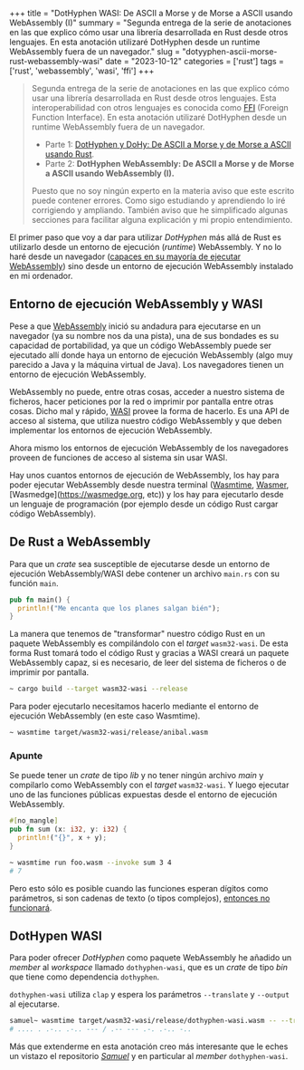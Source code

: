 +++
title = "DotHyphen WASI: De ASCII a Morse y de Morse a ASCII usando WebAssembly (I)"
summary = "Segunda entrega de la serie de anotaciones en las que explico cómo usar una librería desarrollada en Rust desde otros lenguajes. En esta anotación utilizaré DotHyphen desde un runtime WebAssembly fuera de un navegador."
slug = "dotyyphen-ascii-morse-rust-webassembly-wasi"
date = "2023-10-12"
categories = ['rust']
tags = ['rust', 'webassembly', 'wasi', 'ffi']
+++

> Segunda entrega de la serie de anotaciones en las que explico cómo usar una librería desarrollada en Rust desde otros lenguajes. Esta interoperabilidad con otros lenguajes es conocida como [FFI](https://en.wikipedia.org/wiki/Foreign_function_interface) (Foreign Function Interface). En esta anotación utilizaré DotHyphen desde un runtime WebAssembly fuera de un navegador.
>
> * Parte 1: [DotHyphen y DoHy: De ASCII a Morse y de Morse a ASCII usando Rust](https://anedonia.website/dotyyphen-dohy-ascii-morse-rust/).
> * Parte 2: __DotHyphen WebAssembly: De ASCII a Morse y de Morse a ASCII usando WebAssembly (I).__
>
> Puesto que no soy ningún experto en la materia aviso que este escrito puede contener errores. Como sigo estudiando y aprendiendo lo iré corrigiendo y ampliando. También aviso que he simplificado algunas secciones para facilitar alguna explicación y mi propio entendimiento.

El primer paso que voy a dar para utilizar _DotHyphen_ más allá de Rust es utilizarlo desde un entorno de ejecución (_runtime_) WebAssembly. Y no lo haré desde un navegador ([capaces en su mayoría de ejecutar WebAssembly](https://caniuse.com/wasm)) sino desde un entorno de ejecución WebAssembly instalado en mi ordenador.

## Entorno de ejecución WebAssembly y WASI

Pese a que [WebAssembly](https://webassembly.org/) inició su andadura para ejecutarse en un navegador (ya su nombre nos da una pista), una de sus bondades es su capacidad de portabilidad, ya que un código WebAssembly puede ser ejecutado allí donde haya un entorno de ejecución WebAssembly (algo muy parecido a Java y la máquina virtual de Java).
Los navegadores tienen un entorno de ejecución WebAssembly.

WebAssembly no puede, entre otras cosas, acceder a nuestro sistema de ficheros, hacer peticiones por la red o imprimir por pantalla entre otras cosas. Dicho mal y rápido, [WASI](https://wasi.dev/) provee la forma de hacerlo. Es una API de acceso al sistema, que utiliza nuestro código WebAssembly y que deben implementar los entornos de ejecución WebAssembly.

Ahora mismo los entornos de ejecución WebAssembly de los navegadores proveen de funciones de acceso al sistema sin usar WASI.

Hay unos cuantos entornos de ejecución de WebAssembly, los hay para poder ejecutar WebAssembly desde nuestra terminal ([Wasmtime](https://wasmtime.dev/), [Wasmer](https://wasmer.io/), [Wasmedge](https://wasmedge.org, etc)) y los hay para ejecutarlo desde un lenguaje de programación (por ejemplo desde un código Rust cargar código WebAssembly).

## De Rust a WebAssembly

Para que un _crate_ sea susceptible de ejecutarse desde un entorno de ejecución WebAssembly/WASI debe contener un archivo `main.rs` con su función `main`.

```rust
pub fn main() {
  println!("Me encanta que los planes salgan bién");
}
```

La manera que tenemos de "transformar" nuestro código Rust en un paquete WebAssembly es compilándolo con el _target_ `wasm32-wasi`. De esta forma Rust tomará todo el código Rust y gracias a WASI creará un paquete WebAssembly capaz, si es necesario, de leer del sistema de ficheros o de imprimir por pantalla.

```bash
~ cargo build --target wasm32-wasi --release
```

Para poder ejecutarlo necesitamos hacerlo mediante el entorno de ejecución WebAssembly (en este caso Wasmtime).

```bash
~ wasmtime target/wasm32-wasi/release/anibal.wasm
```

### Apunte

Se puede tener un _crate_ de tipo _lib_ y no tener ningún archivo _main_ y compilarlo como WebAssembly con el _target_ `wasm32-wasi`. Y luego ejecutar uno de las funciones públicas expuestas desde el entorno de ejecución WebAssembly.

```rust
#[no_mangle]
pub fn sum (x: i32, y: i32) {
  println!("{}", x + y);
}
```

```bash
~ wasmtime run foo.wasm --invoke sum 3 4
# 7
```

Pero esto sólo es posible cuando las funciones esperan dígitos como parámetros, si son cadenas de texto (o tipos complejos), [entonces no funcionará](https://github.com/wasmerio/wasmer/issues/1205#issuecomment-584785545).

## DotHypen WASI

Para poder ofrecer _DotHyphen_ como paquete WebAssembly he añadido un _member_ al _workspace_ llamado `dothyphen-wasi`, que es un _crate_ de tipo _bin_ que tiene como dependencia `dothyphen`.

`dothyphen-wasi` utiliza `clap` y espera los parámetros `--translate` y `--output` al ejecutarse.

```bash
samuel~ wasmtime target/wasm32-wasi/release/dothyphen-wasi.wasm -- --translate "Hello world" --output morse
# .... . .-.. .-.. --- / .-- --- .-. .-.. -..
```

Más que extenderme en esta anotación creo más interesante que le eches un vistazo el repositorio [_Samuel_](https://github.com/isfegu/samuel) y en particular al _member_ `dothyphen-wasi`.